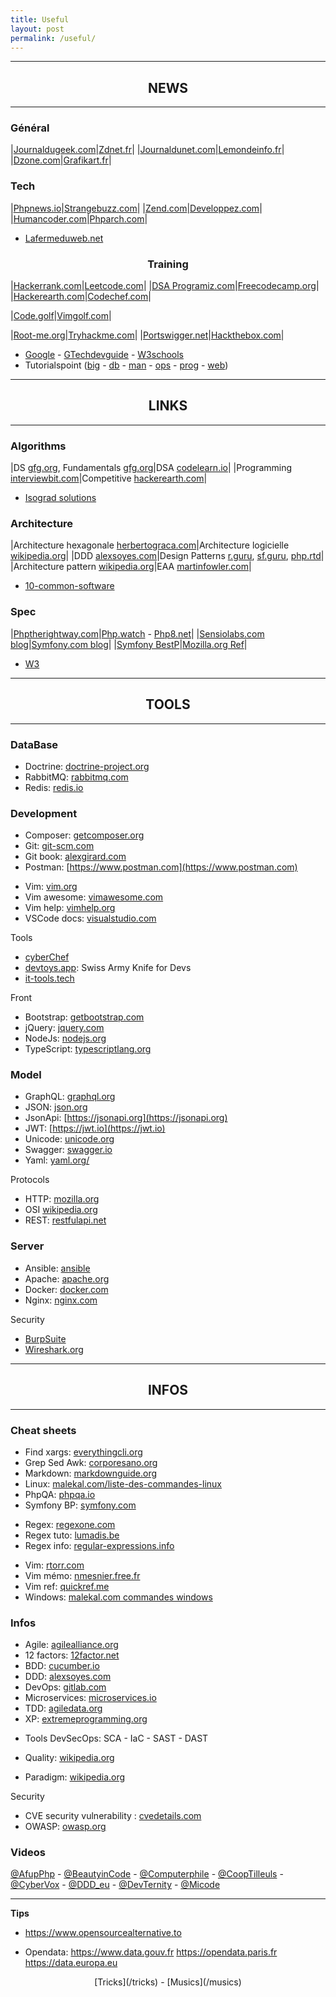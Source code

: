```yaml
---
title: Useful
layout: post
permalink: /useful/
---
```


---
## <center>NEWS</center>
---

### Général

|[Journaldugeek.com](https://www.journaldugeek.com/category/sur-le-web)|[Zdnet.fr](https://www.zdnet.fr)|
|[Journaldunet.com](https://www.journaldunet.com/web-tech/)|[Lemondeinfo.fr](https://www.lemondeinformatique.fr/internet-et-e-business-11.html)|
|[Dzone.com](https://dzone.com/web-development-programming-tutorials-tools-news)|[Grafikart.fr](https://grafikart.fr/blog)|

### Tech

|[Phpnews.io](https://phpnews.io)|[Strangebuzz.com](https://www.strangebuzz.com/fr)|
|[Zend.com](https://www.zend.com/blog)|[Developpez.com](https://php.developpez.com)|
|[Humancoder.com](https://news.humancoders.com/t/php)|[Phparch.com](https://www.phparch.com)|
* [Lafermeduweb.net](https://www.lafermeduweb.net)
  
### <center>Training</center>

|[Hackerrank.com](https://www.hackerrank.com)|[Leetcode.com](https://leetcode.com/explore)|
|[DSA Programiz.com](https://www.programiz.com/dsa)|[Freecodecamp.org](https://www.freecodecamp.org/learn)|
|[Hackerearth.com](https://www.hackerearth.com)|[Codechef.com](https://www.codechef.com)|

|[Code.golf](https://code.golf)|[Vimgolf.com](https://www.vimgolf.com)|

|[Root-me.org](https://www.root-me.org)|[Tryhackme.com](https://tryhackme.com)|
|[Portswigger.net](https://portswigger.net/web-security)|[Hackthebox.com](https://www.hackthebox.com)|

- [Google](https://developers.google.com/learn) - [GTechdevguide](https://techdevguide.withgoogle.com) - [W3schools](https://www.w3schools.com)  
- Tutorialspoint ([big](https://www.tutorialspoint.com/big_data_tutorials.htm) - [db](https://www.tutorialspoint.com/database_tutorials.htm) - [man](https://www.tutorialspoint.com/management_tutorials.htm) - [ops](https://www.tutorialspoint.com/devops_tutorials.htm) - [prog](https://www.tutorialspoint.com/computer_programming_tutorials.htm) - [web](https://www.tutorialspoint.com/web_development_tutorials.htm))  
  
---
## <center>LINKS</center>
---

### Algorithms

|DS [gfg.org](https://www.geeksforgeeks.org/data-structures), Fundamentals [gfg.org](https://www.geeksforgeeks.org/fundamentals-of-algorithms)|DSA [codelearn.io](https://codelearn.io/learning/data-structure-and-algorithms)|
|Programming [interviewbit.com](https://www.interviewbit.com/courses/programming)|Competitive [hackerearth.com](https://www.hackerearth.com/fr/getstarted-competitive-programming)|

* [Isograd solutions](https://www.isograd-testingservices.com/FR/solutions-challenges-de-code)

### Architecture

|Architecture hexagonale [herbertograca.com](https://herbertograca.com/2017/11/16/explicit-architecture-01-ddd-hexagonal-onion-clean-cqrs-how-i-put-it-all-together)|Architecture logicielle [wikipedia.org](https://en.wikipedia.org/wiki/List_of_software_architecture_styles_and_patterns)|
|DDD [alexsoyes.com](https://alexsoyes.com/ddd-domain-driven-design)|Design Patterns [r.guru](https://refactoring.guru/fr/design-patterns), [sf.guru](https://springframework.guru/gang-of-four-design-patterns), [php.rtd](https://designpatternsphp.readthedocs.io)|
|Architecture pattern [wikipedia.org](https://en.wikipedia.org/wiki/Architectural_pattern)|EAA [martinfowler.com](https://martinfowler.com/eaaCatalog)|

- [10-common-software](https://towardsdatascience.com/10-common-software-architectural-patterns-in-a-nutshell-a0b47a1e9013)

### Spec

|[Phptherightway.com](https://phptherightway.com)|[Php.watch](https://php.watch/versions) - [Php8.net](https://www.php.net/releases/8.0/en.php)|
|[Sensiolabs.com blog](https://blog.sensiolabs.com)|[Symfony.com blog](https://symfony.com/blog)|
|[Symfony BestP](https://symfony.com/doc/current/best_practices.html)|[Mozilla.org Ref](https://developer.mozilla.org/fr/docs/Web)|

* [W3](https://www.w3.org)

---
## <center>TOOLS</center>
---

### DataBase
+ Doctrine: [doctrine-project.org](https://www.doctrine-project.org)
+ RabbitMQ: [rabbitmq.com](https://www.rabbitmq.com)
+ Redis: [redis.io](https://redis.io)

### Development
+ Composer: [getcomposer.org](https://getcomposer.org/doc)
+ Git: [git-scm.com](https://git-scm.com/doc)
+ Git book: [alexgirard.com](https://alexgirard.com/git-book)
+ Postman: [https://www.postman.com](https://www.postman.com)
- Vim: [vim.org](https://www.vim.org)
- Vim awesome: [vimawesome.com](https://vimawesome.com)
- Vim help: [vimhelp.org](https://vimhelp.org)
- VSCode docs: [visualstudio.com](https://code.visualstudio.com/docs)

Tools
+ [cyberChef](https://gchq.github.io/CyberChef)
+ [devtoys.app](https://devtoys.app): Swiss Army Knife for Devs
+ [it-tools.tech](https://it-tools.tech)

Front
- Bootstrap: [getbootstrap.com](https://getbootstrap.com/docs)
- jQuery: [jquery.com](https://blog.jquery.com)
- NodeJs: [nodejs.org](https://nodejs.org/en/docs)
- TypeScript: [typescriptlang.org](https://www.typescriptlang.org/docs)

### Model
+ GraphQL: [graphql.org](https://graphql.org)
+ JSON: [json.org](https://www.json.org)
+ JsonApi: [https://jsonapi.org](https://jsonapi.org)
+ JWT: [https://jwt.io](https://jwt.io)
+ Unicode: [unicode.org](https://home.unicode.org)
+ Swagger: [swagger.io](https://swagger.io)
+ Yaml: [yaml.org/](https://yaml.org)

Protocols
- HTTP: [mozilla.org](https://developer.mozilla.org/fr/docs/Web/HTTP)
- OSI [wikipedia.org](https://fr.wikipedia.org/wiki/Mod%C3%A8le_OSI)
- REST: [restfulapi.net](https://restfulapi.net/hateoas)

### Server
+ Ansible: [ansible](https://www.ansible.com)
+ Apache: [apache.org](https://httpd.apache.org)
+ Docker: [docker.com](https://docs.docker.com)
+ Nginx: [nginx.com](https://docs.nginx.com)

Security
- [BurpSuite](https://portswigger.net/burp)
- [Wireshark.org](https://www.wireshark.org) 

---
## <center>INFOS</center>
---
### Cheat sheets
- Find xargs: [everythingcli.org](https://www.everythingcli.org/find-exec-vs-find-xargs)
- Grep Sed Awk: [corporesano.org](http://www.corporesano.org/doc-site/grepawksed.html)
- Markdown: [markdownguide.org](https://www.markdownguide.org/cheat-sheet)
- Linux: [malekal.com/liste-des-commandes-linux](https://www.malekal.com/liste-des-commandes-linux)
- PhpQA: [phpqa.io](https://phpqa.io)
- Symfony BP: [symfony.com](https://symfony.com/doc/current/best_practices.html)

+ Regex: [regexone.com](https://regexone.com)
+ Regex tuto: [lumadis.be](https://lumadis.be/regex)
+ Regex info: [regular-expressions.info](https://www.regular-expressions.info)

- Vim: [rtorr.com](https://vim.rtorr.com)
- Vim mémo: [nmesnier.free.fr](http://nmesnier.free.fr/vim.html)
- Vim ref: [quickref.me](https://quickref.me/vim)
- Windows: [malekal.com commandes windows](https://www.malekal.com/liste-commandes-invite-de-commandes-windows)

### Infos
+ Agile: [agilealliance.org](https://www.agilealliance.org/agile101/12-principles-behind-the-agile-manifesto)
+ 12 factors: [12factor.net](https://12factor.net)
+ BDD: [cucumber.io](https://cucumber.io/docs/bdd)
+ DDD: [alexsoyes.com](https://alexsoyes.com/ddd-domain-driven-design)
+ DevOps: [gitlab.com](https://about.gitlab.com/topics/devops)
+ Microservices: [microservices.io](https://microservices.io)
+ TDD: [agiledata.org](http://agiledata.org/essays/tdd.html)
+ XP: [extremeprogramming.org](http://www.extremeprogramming.org)

- Tools DevSecOps: SCA - IaC - SAST - DAST   
  
- Quality: [wikipedia.org](https://fr.wikipedia.org/wiki/Qualit%C3%A9_logicielle)
- Paradigm: [wikipedia.org](https://fr.m.wikipedia.org/wiki/Paradigme_(programmation))

Security
- CVE security vulnerability : [cvedetails.com]([cvedetails.com](https://www.cvedetails.com))
- OWASP: [owasp.org](https://owasp.org)
  
### Videos  
[@AfupPhp](https://www.youtube.com/@afupPHP) - 
[@BeautyinCode](https://www.youtube.com/@BeautyinCode) - 
[@Computerphile](https://www.youtube.com/@Computerphile) - 
[@CoopTilleuls](https://www.youtube.com/@coopTilleuls) - 
[@CyberVox](https://www.youtube.com/@CyberVox) - 
[@DDD_eu](https://www.youtube.com/@ddd_eu) - 
[@DevTernity](https://www.youtube.com/@DevTernity) - 
[@Micode](https://www.youtube.com/@Micode)

---
**Tips**
- https://www.opensourcealternative.to
* Opendata: https://www.data.gouv.fr https://opendata.paris.fr https://data.europa.eu
  
<center>[Tricks](/tricks) - [Musics](/musics)</center>
